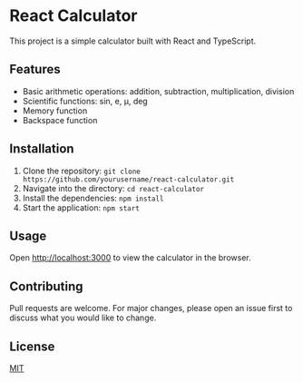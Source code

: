 # React Calculator

This project is a simple calculator built with React and TypeScript.

## Features

- Basic arithmetic operations: addition, subtraction, multiplication, division
- Scientific functions: sin, e, μ, deg
- Memory function
- Backspace function

## Installation

1. Clone the repository: `git clone https://github.com/yourusername/react-calculator.git`
2. Navigate into the directory: `cd react-calculator`
3. Install the dependencies: `npm install`
4. Start the application: `npm start`

## Usage

Open [http://localhost:3000](http://localhost:3000) to view the calculator in the browser.

## Contributing

Pull requests are welcome. For major changes, please open an issue first to discuss what you would like to change.

## License

[MIT](https://choosealicense.com/licenses/mit/)
